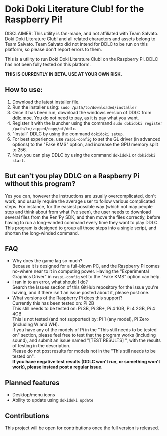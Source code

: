 # Doki Doki Literature Club! for the Raspberry Pi!

DISCLAIMER: This utility is fan-made, and not affiliated with Team Salvato. Doki Doki Literature Club! and all related characters and assets belong to Team Salvato. Team Salvato did not intend for DDLC to be run on this platform, so please don't report errors to them.

This is a utility to run Doki Doki Literature Club! on the Raspberry Pi. DDLC has not been fully tested on this platform.

**THIS IS CURRENTLY IN BETA. USE AT YOUR OWN RISK.**

## How to use:
1. Download the latest installer file.
2. Run the installer using: `sudo /path/to/downloaded/installer`
3. Once it has been run, download the windows version of DDLC from [ddlc.moe](ddlc.moe). You do not need to pay, as it is pay what you want.
4. Register it with the launcher using the command `sudo dokidoki register /path/to/zipped/copy/of/ddlc`.
5. "Install" DDLC by using the command `dokidoki setup`.
6. For best experience, use `raspi-config` to set the GL driver (in advanced options) to the "Fake KMS" option, and increase the GPU memory split to 256.
7. Now, you can play DDLC by using the command `dokidoki` or `dokidoki start`.

## But can't you play DDLC on a Raspberry Pi without this program?
Yes you can, however the instructions are usually overcomplicated, don't work, and usually require the average user to follow various complicated steps.
For instance, for the easiest possible way (which not may people stop and think about from what I've seen), the user needs to download several files from the Ren'Py SDK, and then move the files correctly, before having to run a long-winded command every time they want to play DDLC. This program is designed to group all those steps into a single script, and shorten the long-winded command.

## FAQ
* Why does the game lag so much?  
 Because it is designed for a full-blown PC, and the Raspberry Pi comes no-where near to it in computing power. Having the "Experimental Graphics Driver" in `raspi-config` set to the "Fake KMS" option can help.
* I ran in to an error, what should I do?  
 Search the Issues section of this GitHub repository for the issue you're having, and if there isn't an issue posted about it, please post one.
* What versions of the Raspberry Pi does this support?  
 Currently this has been tested on: Pi 2B  
 This still needs to be tested on: Pi 3B, Pi 3B+, Pi 4 1GB, Pi 4 2GB, Pi 4 4GB  
 This is not tested (and not supported) by: Pi 1 (any model), Pi Zero (including W and WH).  
 If you have any of the models of Pi in the "This still needs to be tested on" section, please feel free to test that the program works (including sound), and submit an issue named "[TEST RESULTS] <model of pi>", with the results of testing in the description.  
 Please do not post results for models not in the "This still needs to be tested on".  
 **If you have negative test results (DDLC won't run, or something won't work), please instead post a regular issue.**  

## Planned features
* Desktop/menu icons
* Ability to update using `dokidoki update`

## Contributions
This project will be open for contributions once the full version is released.
